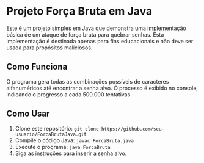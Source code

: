 # Projeto Força Bruta em Java

Este é um projeto simples em Java que demonstra uma implementação básica de um ataque de força bruta para quebrar senhas. Esta implementação é destinada apenas para fins educacionais e não deve ser usada para propósitos maliciosos.

## Como Funciona

O programa gera todas as combinações possíveis de caracteres alfanuméricos até encontrar a senha alvo. O processo é exibido no console, indicando o progresso a cada 500.000 tentativas.

## Como Usar

1. Clone este repositório: `git clone https://github.com/seu-usuario/ForcaBrutaJava.git`
2. Compile o código Java: `javac ForcaBruta.java`
3. Execute o programa: `java ForcaBruta`
4. Siga as instruções para inserir a senha alvo.

